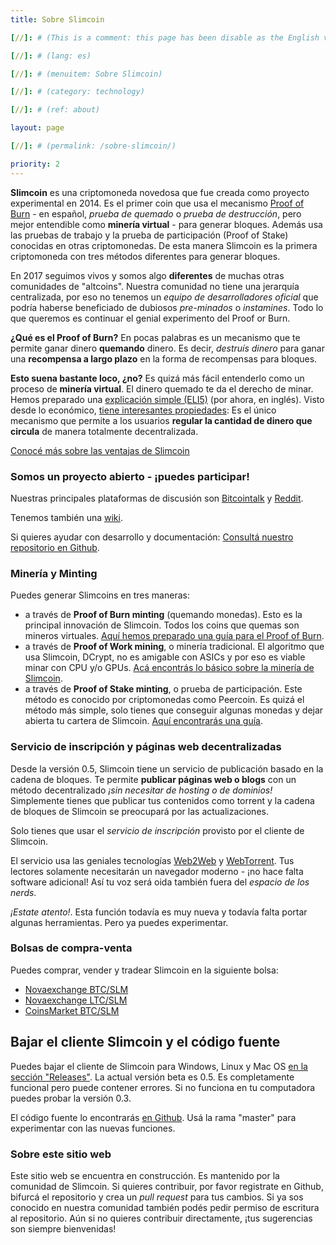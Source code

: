 ```yaml
---
title: Sobre Slimcoin

[//]: # (This is a comment: this page has been disable as the English version was improved please modify this page accordingly and uncomment)

[//]: # (lang: es)

[//]: # (menuitem: Sobre Slimcoin)

[//]: # (category: technology)

[//]: # (ref: about)

layout: page

[//]: # (permalink: /sobre-slimcoin/)

priority: 2
---
```


**Slimcoin** es una criptomoneda novedosa que fue creada como proyecto experimental en 2014. Es el primer coin que usa el mecanismo [Proof of Burn](https://en.bitcoin.it/wiki/Proof_of_burn) - en español, *prueba de quemado* o *prueba de destrucción*, pero mejor entendible como **minería virtual** - para generar bloques. Además usa las pruebas de trabajo y la prueba de participación (Proof of Stake) conocidas en otras criptomonedas. De esta manera Slimcoin es la primera criptomoneda con tres métodos diferentes para generar bloques. 

En 2017 seguimos vivos y somos algo **diferentes** de muchas otras comunidades de "altcoins". Nuestra comunidad no tiene una jerarquía centralizada, por eso no tenemos un *equipo de desarrolladores oficial* que podría haberse beneficiado de dubiosos *pre-minados* o *instamines*. Todo lo que queremos es continuar el genial experimento del Proof or Burn.

**¿Qué es el Proof of Burn?** En pocas palabras es un mecanismo que te permite ganar dinero **quemando** dinero. Es decir, *destruís dinero* para ganar una **recompensa a largo plazo** en la forma de recompensas para bloques. 

**Esto suena bastante loco, ¿no?** Es quizá más fácil entenderlo como un proceso de **minería virtual**. El dinero quemado te da el derecho de minar. Hemos preparado una [explicación simple (ELI5)](/proof-of-burn-eli5/) (por ahora, en inglés). Visto desde lo económico, [tiene interesantes propiedades](https://github.com/slimcoin-project/Slimcoin/wiki/The-magic-of-Proof-of-Burn): Es el único mecanismo que permite a los usuarios **regular la cantidad de dinero que circula** de manera totalmente decentralizada.

[Conocé más sobre las ventajas de Slimcoin](/advantages/)

### Somos un proyecto abierto - ¡puedes participar!

Nuestras principales plataformas de discusión son [Bitcointalk](https://bitcointalk.org/index.php?topic=1141676.0) y [Reddit](http://reddit.com/r/slimcoin). 

Tenemos también una [wiki](https://github.com/slimcoin-project/Slimcoin/wiki).

Si quieres ayudar con desarrollo y documentación: [Consultá nuestro repositorio en Github](https://github.com/slimcoin-project/).

### Minería y Minting

Puedes generar Slimcoins en tres maneras:

* a través de **Proof of Burn minting** (quemando monedas). Esto es la principal innovación de Slimcoin. Todos los coins que quemas son mineros virtuales. [Aquí hemos preparado una guía para el Proof of Burn](/pob-minting-guide/).
* a través de **Proof of Work mining**, o minería tradicional. El algoritmo que usa Slimcoin, DCrypt, no es amigable con ASICs y por eso es viable minar con CPU y/o GPUs. [Acá encontrás lo básico sobre la minería de Slimcoin](/mining-guide/).
* a través de **Proof of Stake minting**, o prueba de participación. Este método es conocido por criptomonedas como Peercoin. Es quizá el método más simple, solo tienes que conseguir algunas monedas y dejar abierta tu cartera de Slimcoin. [Aquí encontrarás una guía](/pos-minting-guide/).

### Servicio de inscripción y páginas web decentralizadas

Desde la versión 0.5, Slimcoin tiene un servicio de publicación basado en la cadena de bloques. Te permite **publicar páginas web o blogs** con un método decentralizado *¡sin necesitar de hosting o de dominios!* Simplemente tienes que publicar tus contenidos como torrent y la cadena de bloques de Slimcoin se preocupará por las actualizaciones.

Solo tienes que usar el *servicio de inscripción* provisto por el cliente de Slimcoin.

El servicio usa las geniales tecnologías [Web2Web](https://github.com/elendirx/web2web) y [WebTorrent](https://webtorrent.io/). Tus lectores solamente necesitarán un navegador moderno - ¡no hace falta software adicional! Así tu voz será oida también fuera del *espacio de los nerds*.

*¡Estate atento!*. Esta función todavía es muy nueva y todavía falta portar algunas herramientas. Pero ya puedes experimentar.

### Bolsas de compra-venta

Puedes comprar, vender y tradear Slimcoin en la siguiente bolsa:

*   [Novaexchange BTC/SLM](https://novaexchange.com/market/BTC_SLM)
*   [Novaexchange LTC/SLM](https://novaexchange.com/market/LTC_SLM)
*   [CoinsMarket BTC/SLM](https://coinsmarkets.com/trade-BTC-SLM.htm)

## Bajar el cliente Slimcoin y el código fuente

Puedes bajar el cliente de Slimcoin para Windows, Linux y Mac OS [en la sección "Releases"](https://github.com/slimcoin-project/Slimcoin/releases). La actual versión beta es 0.5. Es completamente funcional pero puede contener errores. Si no funciona en tu computadora puedes probar la versión 0.3.

El código fuente lo encontrarás [en Github](https://github.com/slimcoin-project/Slimcoin). Usá la rama "master" para experimentar con las nuevas funciones.

### Sobre este sitio web

Este sitio web se encuentra en construcción. Es mantenido por la comunidad de Slimcoin. Si quieres contribuir, por favor registrate en Github, bifurcá el repositorio y crea un *pull request* para tus cambios. Si ya sos conocido en nuestra comunidad también podés pedir permiso de escritura al repositorio. Aún si no quieres contribuir directamente, ¡tus sugerencias son siempre bienvenidas!
